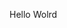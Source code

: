 Hello Wolrd



























































































































































































































































































































































































































































































































































































































































































































































































































































































































































































































































































































































































































































































































































































































































































































































































































































































































































































































































































































































































































































































































































































































































































































































































































































































































































































































































































































































































































































































































































































































































































































































































































































































































































































































































































































































































